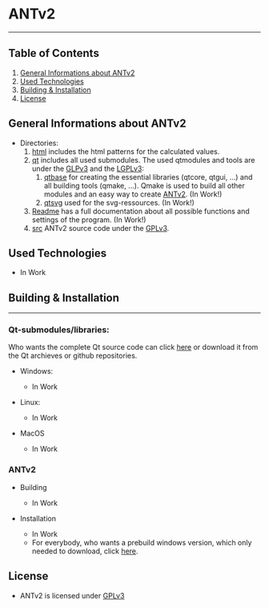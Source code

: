 # ANTv2
***
## Table of Contents
1. [General Informations about ANTv2](#general-informations)
2. [Used Technologies](#used-technologies)
3. [Building & Installation](#building-&-installation)
4. [License](#license)

## General Informations about ANTv2
* Directories:
    1. [html](html) includes the html patterns for the calculated values.
    2. [qt](qt) includes all used submodules. The used qtmodules and tools are under the [GLPv3](COPYING) and the [LGPLv3](COPYING.LESSER):
        1. [qtbase]() for creating the essential libraries (qtcore, qtgui, ...) and all building tools (qmake, ...). Qmake is used to build all other modules and an easy way to create [ANTv2](#build-instruction). (In Work!)
        2. [qtsvg](qt/5.12.2/submodules/qtsvg-everywhere-src-5.12.2/) used for the svg-ressources. (In Work!)
    3. [Readme](Readme) has a full documentation about all possible functions and settings of the program. (In Work!)
    4. [src](src) ANTv2 source code under the [GPLv3](LICENSE).

## Used Technologies
* In Work

## Building & Installation
***
### Qt-submodules/libraries:
Who wants the complete Qt source code can click [here]() or download it from the Qt archieves or github repositories.
* Windows:
    * In Work

* Linux:
    * In Work

* MacOS
    * In Work

### ANTv2
* Building
    * In Work

* Installation
    * In Work
    * For everybody, who wants a prebuild windows version, which only needed to download, click [here](https://github.com/hrafnass/Game).

## License
* ANTv2 is licensed under [GPLv3](https://github.com/hrafnass/ANTv2/blob/master/LICENSE)

